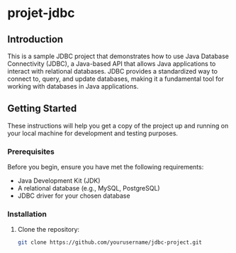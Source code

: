 # projet-jdbc



## Introduction

This is a sample JDBC project that demonstrates how to use Java Database Connectivity (JDBC), a Java-based API that allows Java applications to interact with relational databases. JDBC provides a standardized way to connect to, query, and update databases, making it a fundamental tool for working with databases in Java applications.

## Getting Started

These instructions will help you get a copy of the project up and running on your local machine for development and testing purposes.

### Prerequisites

Before you begin, ensure you have met the following requirements:

- Java Development Kit (JDK)
- A relational database (e.g., MySQL, PostgreSQL)
- JDBC driver for your chosen database

### Installation

1. Clone the repository:

   ```sh
   git clone https://github.com/yourusername/jdbc-project.git
